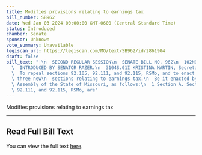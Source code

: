```yaml
---
title: Modifies provisions relating to earnings tax
bill_number: SB962
date: Wed Jan 03 2024 00:00:00 GMT-0600 (Central Standard Time)
status: Introduced
chamber: Senate
sponsor: Unknown
vote_summary: Unavailable
legiscan_url: https://legiscan.com/MO/text/SB962/id/2861904
draft: false
bill_text: "|\n  SECOND REGULAR SESSION\n  SENATE BILL NO. 962\n  102ND GENERA L ASSEMBLY\n\
  \  INTRODUCED BY SENATOR RAZER.\n  3104S.01I KRISTINA MARTIN, Secretary\n  AN ACT\n\
  \  To repeal sections 92.105, 92.111, and 92.115, RSMo, and to enact in lieu thereof\
  \ three new\n  sections relating to earnings tax.\n  Be it enacted by the General\
  \ Assembly of the State of Missouri, as follows:\n  1 Section A. Sections 92.105,\
  \ 92.111, and 92.115, RSMo, are"
---
```

Modifies provisions relating to earnings tax

---

## Read Full Bill Text

You can view the full text [here](https://legiscan.com/MO/text/SB962/id/2861904).
